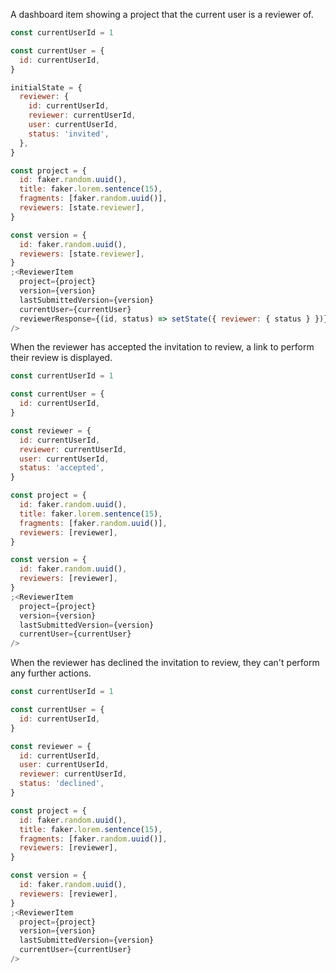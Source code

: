 A dashboard item showing a project that the current user is a reviewer of.

```js
const currentUserId = 1

const currentUser = {
  id: currentUserId,
}

initialState = {
  reviewer: {
    id: currentUserId,
    reviewer: currentUserId,
    user: currentUserId,
    status: 'invited',
  },
}

const project = {
  id: faker.random.uuid(),
  title: faker.lorem.sentence(15),
  fragments: [faker.random.uuid()],
  reviewers: [state.reviewer],
}

const version = {
  id: faker.random.uuid(),
  reviewers: [state.reviewer],
}
;<ReviewerItem
  project={project}
  version={version}
  lastSubmittedVersion={version}
  currentUser={currentUser}
  reviewerResponse={(id, status) => setState({ reviewer: { status } })}
/>
```

When the reviewer has accepted the invitation to review, a link to perform their review is displayed.

```js
const currentUserId = 1

const currentUser = {
  id: currentUserId,
}

const reviewer = {
  id: currentUserId,
  reviewer: currentUserId,
  user: currentUserId,
  status: 'accepted',
}

const project = {
  id: faker.random.uuid(),
  title: faker.lorem.sentence(15),
  fragments: [faker.random.uuid()],
  reviewers: [reviewer],
}

const version = {
  id: faker.random.uuid(),
  reviewers: [reviewer],
}
;<ReviewerItem
  project={project}
  version={version}
  lastSubmittedVersion={version}
  currentUser={currentUser}
/>
```

When the reviewer has declined the invitation to review, they can't perform any further actions.

```js
const currentUserId = 1

const currentUser = {
  id: currentUserId,
}

const reviewer = {
  id: currentUserId,
  user: currentUserId,
  reviewer: currentUserId,
  status: 'declined',
}

const project = {
  id: faker.random.uuid(),
  title: faker.lorem.sentence(15),
  fragments: [faker.random.uuid()],
  reviewers: [reviewer],
}

const version = {
  id: faker.random.uuid(),
  reviewers: [reviewer],
}
;<ReviewerItem
  project={project}
  version={version}
  lastSubmittedVersion={version}
  currentUser={currentUser}
/>
```
